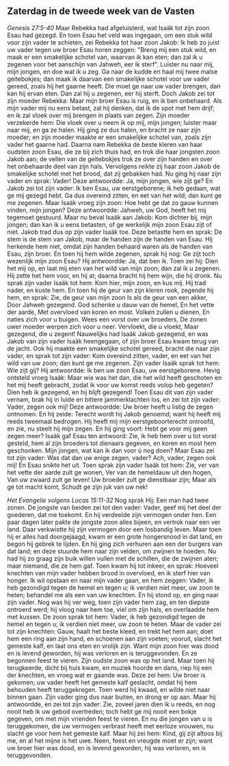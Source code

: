 ## Zaterdag in de tweede week van de Vasten

*Genesis 27:5-40*
Maar Rebekka had afgeluisterd, wat Isaäk tot zijn zoon Esau had gezegd. En toen Esau het veld was ingegaan, om een stuk wild voor zijn vader te schieten, zei Rebekka tot haar zoon Jakob: Ik heb zo juist uw vader tegen uw broer Esau horen zeggen: "Breng mij een stuk wild, en maak er een smakelijke schotel van, waarvan ik kan eten; dan zal ik u zegenen voor het aanschijn van Jahweh, eer ik sterf". Luister nu naar mij, mijn jongen, en doe wat ik u zeg. Ga naar de kudde en haal mij twee malse geitebokjes; dan maak ik daarvan een smakelijke schotel voor uw vader gereed, zoals hij het gaarne heeft. Die moet ge naar uw vader brengen, dan kan hij ervan eten. Dan zal hij u zegenen, eer hij sterft. Doch Jakob zei tot zijn moeder Rebekka: Maar mijn broer Esau is ruig, en ik ben onbehaard. Als mijn vader mij nu eens betast, zal hij denken, dat ik de spot met hem drijf; en ik zal vloek over mij brengen in plaats van zegen. Zijn moeder verzekerde hem: Die vloek over u neem ik op mij, mijn jongen; luister maar naar mij, en ga ze halen. Hij ging ze dus halen, en bracht ze naar zijn moeder; en zijn moeder maakte er een smakelijke schotel van, zoals zijn vader het gaarne had. Daarna nam Rebekka de beste kleren van haar oudsten zoon Esau, die ze bij zich thuis had, en trok die haar jongsten zoon Jakob aan; de vellen van de geitebokjes trok ze over zijn handen en over het onbehaarde deel van zijn hals. Vervolgens reikte zij haar zoon Jakob de smakelijke schotel met het brood, dat zij gebakken had. Nu ging hij naar zijn vader en sprak: Vader! Deze antwoordde: Ja, mijn jongen, wie zijt ge? En Jakob zei tot zijn vader: Ik ben Esau, uw eerstgeborene; ik heb gedaan, wat ge mij gezegd hebt. Ga dus overeind zitten, en eet van het wild; dan kunt ge me zegenen. Maar Isaäk vroeg zijn zoon: Hoe hebt ge dat zo gauw kunnen vinden, mijn jongen? Deze antwoordde: Jahweh, uw God, heeft het mij tegemoet gestuurd. Maar nu beval Isaäk aan Jakob: Kom dichter bij, mijn jongen; dan kan ik u eens betasten, of ge werkelijk mijn zoon Esau zijt of niet. Jakob trad dus op zijn vader Isaäk toe. Deze betastte hem en sprak: De stem is de stem van Jakob, maar de handen zijn de handen van Esau. Hij herkende hem niet, omdat zijn handen behaard waren als de handen van Esau, zijn broer. En toen hij hem wilde zegenen, sprak hij nog: Ge zijt toch wezenlijk mijn zoon Esau? Hij antwoordde: Ja, dat ben ik. Toen zei hij: Dien het mij op, en laat mij eten van het wild van mijn zoon; dan zal ik u zegenen. Hij zette het hem voor, en hij at; daarna bracht hij hem wijn, die hij dronk. Nu sprak zijn vader Isaäk tot hem: Kom hier, mijn zoon, en kus mij. Hij trad nader, en kuste hem. En toen hij de geur van zijn kleren rook, zegende hij hem, en sprak: Zie, de geur van mijn zoon Is als de geur van een akker, Door Jahweh gezegend. God schenke u dauw van de hemel, En het vette der aarde, Met overvloed van koren en most. Volken zullen u dienen, En naties zich voor u buigen. Wees een vorst over uw broeders, De zonen uwer moeder werpen zich voor u neer. Vervloekt, die u vloekt, Maar gezegend, die u zegent! Nauwelijks had Isaäk Jakob gezegend, en was Jakob van zijn vader Isaäk heengegaan, of zijn broer Esau kwam terug van de jacht. Ook hij maakte een smakelijke schotel gereed, bracht die naar zijn vader, en sprak tot zijn vader: Kom overeind zitten, vader, en eet van het wild van uw zoon; dan kunt ge me zegenen. Zijn vader Isaäk sprak tot hem: Wie zijt gij? Hij antwoordde: Ik ben uw zoon Esau, uw eerstgeborene. Hevig ontsteld vroeg Isaäk: Maar wie was het dan, die het wild heeft geschoten en het mij heeft gebracht, zodat ik voor uw komst reeds volop heb gegeten? Dien heb ik gezegend, en hij blijft gezegend! Toen Esau dit van zijn vader vernam, brak hij in luide en bittere jammerklachten los, en zei tot zijn vader: Vader, zegen ook mij! Deze antwoordde: Uw broer heeft u listig de zegen ontnomen. En hij zeide: Terecht wordt hij Jakob genoemd; want hij heeft mij reeds tweemaal bedrogen. Hij heeft mij mijn eerstgeboorterecht ontroofd, en zie, nu steelt hij mijn zegen. En hij ging voort: Hebt ge voor mij geen zegen meer? Isaäk gaf Esau ten antwoord: Zie, ik heb hem over u tot vorst gesteld, hem al zijn broeders tot dienaars gegeven, en koren en most hem geschonken. Mijn jongen, wat kan ik dan voor ú nog doen? Maar Esau zei tot zijn vader: Was dat dan uw enige zegen, vader? Ach, vader, zegen ook mij! En Esau snikte het uit. Toen sprak zijn vader Isaäk tot hem: Zie, ver van het vette der aarde zult ge wonen, Ver van de hemeldauw uit den hogen, Van uw zwaard zult ge leven! Uw broeder zult ge dienstbaar zijn; Maar als ge tot macht komt, Schudt ge zijn juk van uw nek! 

*Het Evangelie volgens Lucas 15:11-32*
Nog sprak Hij: Een man had twee zonen. De jongste van beiden zei tot den vader: Vader, geef mij het deel der goederen, dat me toekomt. En hij verdeelde zijn vermogen onder hen. Een paar dagen later pakte de jongste zoon alles bijeen, en vertrok naar een ver land. Daar verkwistte hij zijn vermogen door een losbandig leven. Maar toen hij er alles had doorgejaagd, kwam er een grote hongersnood in dat land, en begon hij gebrek te lijden. En hij ging zich verhuren aan een der burgers van dat land; en deze stuurde hem naar zijn velden, om zwijnen te hoeden. Nu had hij zo graag zijn buik willen vullen met de schillen, die de zwijnen aten; maar niemand, die ze hem gaf. Toen kwam hij tot inkeer, en sprak: Hoeveel knechten van mijn vader hebben brood in overvloed, en ik sterf hier van honger. Ik wil opstaan en naar mijn vader gaan, en hem zeggen: Vader, ik heb gezondigd tegen de hemel en tegen u; ik verdien niet meer, uw zoon te heten; behandel me als een van uw knechten. En hij stond op, en ging naar zijn vader. Nog was hij ver weg, toen zijn vader hem zag, en ten diepste ontroerd werd; hij vloog naar hem toe, viel om zijn hals, en overlaadde hem met kussen. De zoon sprak tot hem: Vader, ik heb gezondigd tegen de hemel en tegen u; ik verdien niet meer, uw zoon te heten. Maar de vader zei tot zijn knechten: Gauw, haalt het beste kleed, en trekt het hem aan; doet hem een ring aan zijn hand, en schoenen aan zijn voeten; vooruit, slacht het gemeste kalf, en laat ons eten en vrolijk zijn. Want mijn zoon hier was dood en is levend geworden, hij was verloren en is teruggevonden. En ze begonnen feest te vieren. Zijn oudste zoon was op het land. Maar toen hij terugkeerde, dicht bij huis kwam, en muziek hoorde en dans, riep hij een der knechten, en vroeg wat er gaande was. Deze zei hem: Uw broer is gekomen; uw vader heeft het gemeste kalf geslacht, omdat hij hem behouden heeft teruggekregen. Toen werd hij kwaad, en wilde niet naar binnen gaan. Zijn vader ging dus naar buiten, en drong er op aan. Maar hij antwoordde, en zei tot zijn vader: Zie, zoveel jaren dien ik u reeds, en nog nooit heb ik uw gebod overtreden; toch hebt ge mij nooit een bokje gegeven, om met mijn vrienden feest te vieren. En nu die jongen van u is teruggekomen, die uw vermogen verbrast heeft met eerloze vrouwen, nu slacht ge voor hem het gemeste kalf. Maar hij zei hem: Kind, gij zijt altoos bij me, en al het mijne is het uwe. Neen, feest en vreugde moet er zijn; want uw broer hier was dood, en is levend geworden, hij was verloren, en is teruggevonden. 

